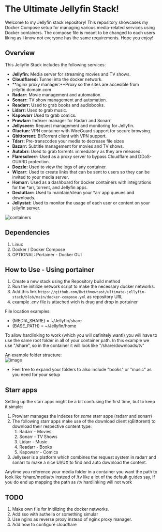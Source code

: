 # The Ultimate Jellyfin Stack!

Welcome to my Jellyfin stack repository! This repository showcases my Docker Compose setup for managing various media-related services using Docker containers. The compose file is meant to be changed to each users liking as I know not everyone has the same requirements. Hope you enjoy!

## Overview

This Jellyfin Stack includes the following services:

- **Jellyfin:** Media server for streaming movies and TV shows.
- **Cloudflared:** Tunnel into the docker network.
- **nginx proxy manager:**Proxy so the sites are accesible from jellyfin.domain.com
- **Radarr:** Movie management and automation.
- **Sonarr:** TV show management and automation.
- **Readarr:** Used to grab books and audiobooks.
- **Lidarr:** Used to grab music.
- **Kapowarr** Used to grab comics.
- **Prowlarr:** Indexer manager for Radarr and Sonarr.
- **Jellyseerr:** Request management and monitoring for Jellyfin.
- **Gluetun:** VPN container with WireGuard support for secure browsing.
- **Qbittorrent:** BitTorrent client with VPN support.
- **Tdarr:** Pre-transcodes your media to decrease file sizes
- **Bazarr:** Subtitle management for movies and TV shows.
- **Autobrr:** Used to grab torrents immediately as they are released.
- **Flaresolverr:** Used as a proxy server to bypass Cloudflare and DDoS-GUARD protection.
- **Dozzle:** Used to view the logs of any container.
- **Wizarr:** Used to create links that can be sent to users so they can be invited to your media server.
- **Homarr:** Used as a dashboard for docker containers with integrations for the *arr, torrent, and Jellyfin apps.
- **Decluttarr:** Used to maintain/clean your *arr app queues and downloads.
- **Jellystat:** Used to monitor the usage of each user or content on your jellyfin server.

![containers](https://github.com/user-attachments/assets/855014b1-2716-4370-975d-a02564df881e)

## Dependencies

1. Linux
2. Docker / Docker Compose
3. OPTIONAL: Portainer - Docker GUI

## How to Use - Using portainer
1. Create a new stack using the Repository build method
2. Run the initilize network script to make the necessary docker networks.
3. Add this link `https://github.com/Bwithnewcast/ultimate-jellyfin-stack/blob/main/docker-compose.yml` as repository URL
4. example .env file is attached wich is drag and drop in portainer

  
File location examples:
- {MEDIA_SHARE} = ~/Jellyfin/share
- {BASE_PATH} = ~/Jellyfin/home

To allow hardlinking to work (which you will definitely want!) you will have to use the same root folder in all of your container path. In this example we use "/share", so in the container it will look like "/share/downloads/tv"

An example folder structure:  
![image](https://github.com/DonMcD/ultimate-plex-stack/assets/90471623/2003ac26-a929-4ff6-ad67-e35fc51fb51a)
  
- Feel free to expand your folders to also include "books" or "music" as you need for your setup
  
## Starr apps
Setting up the starr apps might be a bit confusing the first time, but to keep it simple:
1. Prowlarr manages the indexes for *some* starr apps (radarr and sonarr)
2. The following starr apps make use of the download client (qBittorent) to download their respective content type:
   1. Radarr - Movies
   2. Sonarr - TV Shows
   3. Lidarr - Music
   4. Readarr - Books
   5. Kapowarr - Comics
3. Jellyseer is a platform which combines the request system in radarr and sonarr to make a nice UI/UX to find and auto download the content.
  
Anytime you reference your media folder in a container you want the path to look like /share/media/tv instead of /tv like a lot of the default guides say, if you do end up mapping the path as /tv hardlinking will not work

## TODO

1. Make own file for initilizing the docker networks.
2. Add sso with authelia or something simular
3. Use nginx as reverse proxy instead of nginx proxy manager.
4. Add how to configure cloudflare


